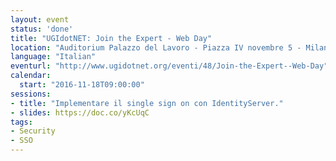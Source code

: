 ```yaml
---
layout: event
status: 'done'
title: "UGIdotNET: Join the Expert - Web Day"
location: "Auditorium Palazzo del Lavoro - Piazza IV novembre 5 - Milano"
language: "Italian"
eventurl: "http://www.ugidotnet.org/eventi/48/Join-the-Expert--Web-Day"
calendar:
  start: "2016-11-18T09:00:00"
sessions:
- title: "Implementare il single sign on con IdentityServer."
- slides: https://doc.co/yKcUqC
tags:
- Security
- SSO
---
```


